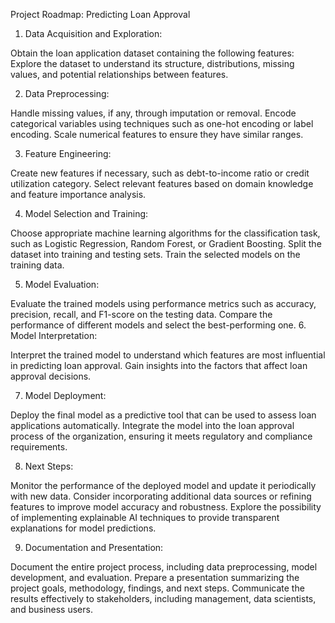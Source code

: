 Project Roadmap: Predicting Loan Approval
1. Data Acquisition and Exploration:

Obtain the loan application dataset containing the following features:
Explore the dataset to understand its structure, distributions, missing values, and potential relationships between features.

2. Data Preprocessing:

Handle missing values, if any, through imputation or removal.
Encode categorical variables using techniques such as one-hot encoding or label encoding.
Scale numerical features to ensure they have similar ranges.

3. Feature Engineering:

Create new features if necessary, such as debt-to-income ratio or credit utilization category.
Select relevant features based on domain knowledge and feature importance analysis.

4. Model Selection and Training:

Choose appropriate machine learning algorithms for the classification task, such as Logistic Regression, Random Forest, or Gradient Boosting.
Split the dataset into training and testing sets.
Train the selected models on the training data.

5. Model Evaluation:

Evaluate the trained models using performance metrics such as accuracy, precision, recall, and F1-score on the testing data.
Compare the performance of different models and select the best-performing one.
6. Model Interpretation:

Interpret the trained model to understand which features are most influential in predicting loan approval.
Gain insights into the factors that affect loan approval decisions.

7. Model Deployment:

Deploy the final model as a predictive tool that can be used to assess loan applications automatically.
Integrate the model into the loan approval process of the organization, ensuring it meets regulatory and compliance requirements.

8. Next Steps:

Monitor the performance of the deployed model and update it periodically with new data.
Consider incorporating additional data sources or refining features to improve model accuracy and robustness.
Explore the possibility of implementing explainable AI techniques to provide transparent explanations for model predictions.

9. Documentation and Presentation:

Document the entire project process, including data preprocessing, model development, and evaluation.
Prepare a presentation summarizing the project goals, methodology, findings, and next steps.
Communicate the results effectively to stakeholders, including management, data scientists, and business users.
